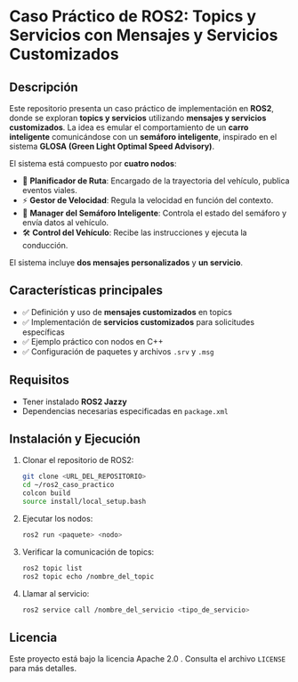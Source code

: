 # Caso Práctico de ROS2: Topics y Servicios con Mensajes y Servicios Customizados

## Descripción
Este repositorio presenta un caso práctico de implementación en **ROS2**, donde se exploran **topics y servicios** utilizando **mensajes y servicios customizados**. La idea es emular el comportamiento de un **carro inteligente** comunicándose con un **semáforo inteligente**, inspirado en el sistema **GLOSA (Green Light Optimal Speed Advisory)**.

El sistema está compuesto por **cuatro nodos**:
- 🚗 **Planificador de Ruta**: Encargado de la trayectoria del vehículo, publica eventos viales.
- ⚡ **Gestor de Velocidad**: Regula la velocidad en función del contexto.
- 🚦 **Manager del Semáforo Inteligente**: Controla el estado del semáforo y envía datos al vehículo.
- 🛠 **Control del Vehículo**: Recibe las instrucciones y ejecuta la conducción.

El sistema incluye **dos mensajes personalizados** y **un servicio**.

## Características principales
- ✅ Definición y uso de **mensajes customizados** en topics
- ✅ Implementación de **servicios customizados** para solicitudes específicas
- ✅ Ejemplo práctico con nodos en C++
- ✅ Configuración de paquetes y archivos `.srv` y `.msg`

## Requisitos
- Tener instalado **ROS2 Jazzy**
- Dependencias necesarias especificadas en `package.xml`

## Instalación y Ejecución
1. Clonar el repositorio  de ROS2:
   ```bash
   git clone <URL_DEL_REPOSITORIO>
   cd ~/ros2_caso_practico
   colcon build
   source install/local_setup.bash
   ```

2. Ejecutar los nodos:
   ```bash
   ros2 run <paquete> <nodo>
   ```

3. Verificar la comunicación de topics:
   ```bash
   ros2 topic list
   ros2 topic echo /nombre_del_topic
   ```

4. Llamar al servicio:
   ```bash
   ros2 service call /nombre_del_servicio <tipo_de_servicio>
   ```

## Licencia
Este proyecto está bajo la licencia Apache 2.0 . Consulta el archivo `LICENSE` para más detalles.
